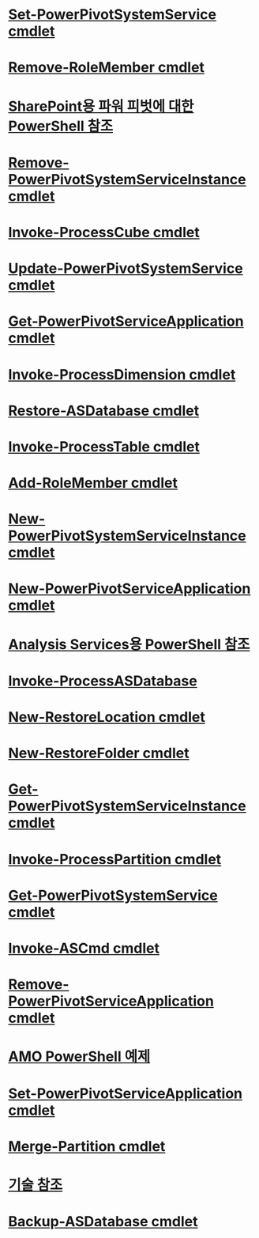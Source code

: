# [Set-PowerPivotSystemService cmdlet](set-powerpivotsystemservice-cmdlet.md)
# [Remove-RoleMember cmdlet](remove-rolemember-cmdlet.md)
# [SharePoint용 파워 피벗에 대한 PowerShell 참조](powershell-reference-for-power-pivot-for-sharepoint.md)
# [Remove-PowerPivotSystemServiceInstance cmdlet](remove-powerpivotsystemserviceinstance-cmdlet.md)
# [Invoke-ProcessCube cmdlet](invoke-processcube-cmdlet.md)
# [Update-PowerPivotSystemService cmdlet](update-powerpivotsystemservice-cmdlet.md)
# [Get-PowerPivotServiceApplication cmdlet](get-powerpivotserviceapplication-cmdlet.md)
# [Invoke-ProcessDimension cmdlet](invoke-processdimension-cmdlet.md)
# [Restore-ASDatabase cmdlet](restore-asdatabase-cmdlet.md)
# [Invoke-ProcessTable cmdlet](invoke-processtable-cmdlet.md)
# [Add-RoleMember cmdlet](add-rolemember-cmdlet.md)
# [New-PowerPivotSystemServiceInstance cmdlet](new-powerpivotsystemserviceinstance-cmdlet.md)
# [New-PowerPivotServiceApplication cmdlet](new-powerpivotserviceapplication-cmdlet.md)
# [Analysis Services용 PowerShell 참조](analysis-services-powershell-reference.md)
# [Invoke-ProcessASDatabase](invoke-processasdatabase.md)
# [New-RestoreLocation cmdlet](new-restorelocation-cmdlet.md)
# [New-RestoreFolder cmdlet](new-restorefolder-cmdlet.md)
# [Get-PowerPivotSystemServiceInstance cmdlet](get-powerpivotsystemserviceinstance-cmdlet.md)
# [Invoke-ProcessPartition cmdlet](invoke-processpartition-cmdlet.md)
# [Get-PowerPivotSystemService cmdlet](get-powerpivotsystemservice-cmdlet.md)
# [Invoke-ASCmd cmdlet](invoke-ascmd-cmdlet.md)
# [Remove-PowerPivotServiceApplication cmdlet](remove-powerpivotserviceapplication-cmdlet.md)
# [AMO PowerShell 예제](amo-powershell-example.md)
# [Set-PowerPivotServiceApplication cmdlet](set-powerpivotserviceapplication-cmdlet.md)
# [Merge-Partition cmdlet](merge-partition-cmdlet.md)
# [기술 참조](technical-reference-ssas.md)
# [Backup-ASDatabase cmdlet](backup-asdatabase-cmdlet.md)
